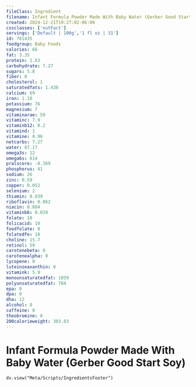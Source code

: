 ```yaml
---
fileClass: Ingredient
filename: Infant Formula Powder Made With Baby Water (Gerber Good Start Soy)
created: 2024-12-21T19:27:02-06:00
cssclasses: ['nutFact']
servings: ['Default | 100g','1 fl oz | 31']
id: 781435
foodgroup: Baby Foods
calories: 66
fat: 3.35
protein: 1.63
carbohydrate: 7.27
sugars: 5.8
fiber: 0
cholesterol: 1
saturatedfats: 1.438
calcium: 69
iron: 1.18
potassium: 76
magnesium: 7
vitaminarae: 59
vitaminc: 7.9
vitaminb12: 0.2
vitamind: 1
vitamine: 0.96
netcarbs: 7.27
water: 87.17
omega3s: 12
omega6s: 614
pralscore: -0.369
phosphorus: 41
sodium: 26
zinc: 0.59
copper: 0.052
selenium: 2
thiamin: 0.039
riboflavin: 0.062
niacin: 0.884
vitaminb6: 0.039
folate: 10
folicacid: 10
foodfolate: 0
folatedfe: 18
choline: 15.7
retinol: 59
carotenebeta: 0
carotenealpha: 0
lycopene: 0
luteinzeaxanthin: 0
vitamink: 5.9
monounsaturatedfat: 1059
polyunsaturatedfat: 784
epa: 0
dpa: 0
dha: 12
alcohol: 0
caffeine: 0
theobromine: 0
200calorieweight: 303.03
---
```


# Infant Formula Powder Made With Baby Water (Gerber Good Start Soy)

```dataviewjs
dv.view("Meta/Scripts/IngredientsFooter")
```